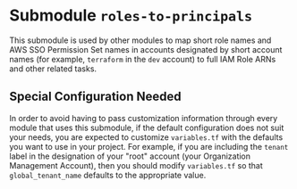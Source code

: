 # Submodule `roles-to-principals`

This submodule is used by other modules to map short role names and AWS SSO Permission Set names in accounts designated
by short account names (for example, `terraform` in the `dev` account) to full IAM Role ARNs and other related tasks.

## Special Configuration Needed

In order to avoid having to pass customization information through every module that uses this submodule, if the default
configuration does not suit your needs, you are expected to customize `variables.tf` with the defaults you want to use
in your project. For example, if you are including the `tenant` label in the designation of your "root" account (your
Organization Management Account), then you should modify `variables.tf` so that `global_tenant_name` defaults to the
appropriate value.
